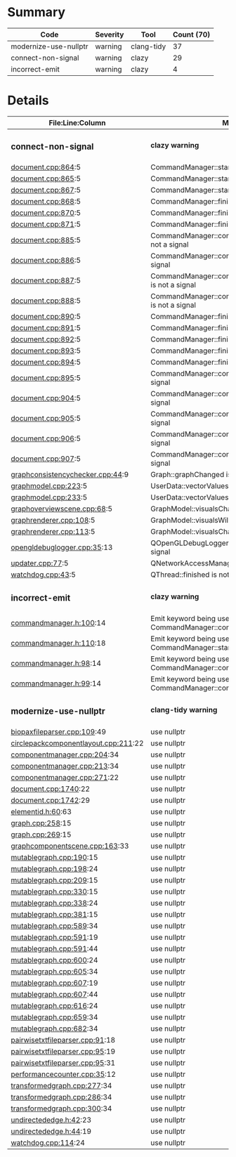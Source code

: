 # Summary
| Code | Severity | Tool | Count (70) |
|---|---|---|---|
| modernize-use-nullptr | warning | clang-tidy | 37 |
| connect-non-signal | warning | clazy | 29 |
| incorrect-emit | warning | clazy | 4 |
# Details
| File:Line:Column | Message |
|---|---|
| <h3>connect-non-signal</h3> | <h4>clazy warning</h4> |
| [document.cpp:864](https://github.com/graphia-app/graphia/blob/qqmlsortfilterproxymodel-update/source/app/ui/document.cpp#L864 "source/app/ui/document.cpp:864"):5 | CommandManager::started is not a signal |
| [document.cpp:865](https://github.com/graphia-app/graphia/blob/qqmlsortfilterproxymodel-update/source/app/ui/document.cpp#L865 "source/app/ui/document.cpp:865"):5 | CommandManager::started is not a signal |
| [document.cpp:867](https://github.com/graphia-app/graphia/blob/qqmlsortfilterproxymodel-update/source/app/ui/document.cpp#L867 "source/app/ui/document.cpp:867"):5 | CommandManager::started is not a signal |
| [document.cpp:868](https://github.com/graphia-app/graphia/blob/qqmlsortfilterproxymodel-update/source/app/ui/document.cpp#L868 "source/app/ui/document.cpp:868"):5 | CommandManager::finished is not a signal |
| [document.cpp:870](https://github.com/graphia-app/graphia/blob/qqmlsortfilterproxymodel-update/source/app/ui/document.cpp#L870 "source/app/ui/document.cpp:870"):5 | CommandManager::finished is not a signal |
| [document.cpp:871](https://github.com/graphia-app/graphia/blob/qqmlsortfilterproxymodel-update/source/app/ui/document.cpp#L871 "source/app/ui/document.cpp:871"):5 | CommandManager::finished is not a signal |
| [document.cpp:885](https://github.com/graphia-app/graphia/blob/qqmlsortfilterproxymodel-update/source/app/ui/document.cpp#L885 "source/app/ui/document.cpp:885"):5 | CommandManager::commandProgressChanged is not a signal |
| [document.cpp:886](https://github.com/graphia-app/graphia/blob/qqmlsortfilterproxymodel-update/source/app/ui/document.cpp#L886 "source/app/ui/document.cpp:886"):5 | CommandManager::commandVerbChanged is not a signal |
| [document.cpp:887](https://github.com/graphia-app/graphia/blob/qqmlsortfilterproxymodel-update/source/app/ui/document.cpp#L887 "source/app/ui/document.cpp:887"):5 | CommandManager::commandIsCancellableChanged is not a signal |
| [document.cpp:888](https://github.com/graphia-app/graphia/blob/qqmlsortfilterproxymodel-update/source/app/ui/document.cpp#L888 "source/app/ui/document.cpp:888"):5 | CommandManager::commandIsCancellingChanged is not a signal |
| [document.cpp:890](https://github.com/graphia-app/graphia/blob/qqmlsortfilterproxymodel-update/source/app/ui/document.cpp#L890 "source/app/ui/document.cpp:890"):5 | CommandManager::finished is not a signal |
| [document.cpp:891](https://github.com/graphia-app/graphia/blob/qqmlsortfilterproxymodel-update/source/app/ui/document.cpp#L891 "source/app/ui/document.cpp:891"):5 | CommandManager::finished is not a signal |
| [document.cpp:892](https://github.com/graphia-app/graphia/blob/qqmlsortfilterproxymodel-update/source/app/ui/document.cpp#L892 "source/app/ui/document.cpp:892"):5 | CommandManager::finished is not a signal |
| [document.cpp:893](https://github.com/graphia-app/graphia/blob/qqmlsortfilterproxymodel-update/source/app/ui/document.cpp#L893 "source/app/ui/document.cpp:893"):5 | CommandManager::finished is not a signal |
| [document.cpp:894](https://github.com/graphia-app/graphia/blob/qqmlsortfilterproxymodel-update/source/app/ui/document.cpp#L894 "source/app/ui/document.cpp:894"):5 | CommandManager::finished is not a signal |
| [document.cpp:895](https://github.com/graphia-app/graphia/blob/qqmlsortfilterproxymodel-update/source/app/ui/document.cpp#L895 "source/app/ui/document.cpp:895"):5 | CommandManager::commandCompleted is not a signal |
| [document.cpp:904](https://github.com/graphia-app/graphia/blob/qqmlsortfilterproxymodel-update/source/app/ui/document.cpp#L904 "source/app/ui/document.cpp:904"):5 | CommandManager::commandStackCleared is not a signal |
| [document.cpp:905](https://github.com/graphia-app/graphia/blob/qqmlsortfilterproxymodel-update/source/app/ui/document.cpp#L905 "source/app/ui/document.cpp:905"):5 | CommandManager::commandStackCleared is not a signal |
| [document.cpp:906](https://github.com/graphia-app/graphia/blob/qqmlsortfilterproxymodel-update/source/app/ui/document.cpp#L906 "source/app/ui/document.cpp:906"):5 | CommandManager::commandStackCleared is not a signal |
| [document.cpp:907](https://github.com/graphia-app/graphia/blob/qqmlsortfilterproxymodel-update/source/app/ui/document.cpp#L907 "source/app/ui/document.cpp:907"):5 | CommandManager::commandStackCleared is not a signal |
| [graphconsistencychecker.cpp:44](https://github.com/graphia-app/graphia/blob/qqmlsortfilterproxymodel-update/source/app/graph/graphconsistencychecker.cpp#L44 "source/app/graph/graphconsistencychecker.cpp:44"):9 | Graph::graphChanged is not a signal |
| [graphmodel.cpp:223](https://github.com/graphia-app/graphia/blob/qqmlsortfilterproxymodel-update/source/app/graph/graphmodel.cpp#L223 "source/app/graph/graphmodel.cpp:223"):5 | UserData::vectorValuesChanged is not a signal |
| [graphmodel.cpp:233](https://github.com/graphia-app/graphia/blob/qqmlsortfilterproxymodel-update/source/app/graph/graphmodel.cpp#L233 "source/app/graph/graphmodel.cpp:233"):5 | UserData::vectorValuesChanged is not a signal |
| [graphoverviewscene.cpp:68](https://github.com/graphia-app/graphia/blob/qqmlsortfilterproxymodel-update/source/app/rendering/graphoverviewscene.cpp#L68 "source/app/rendering/graphoverviewscene.cpp:68"):5 | GraphModel::visualsChanged is not a signal |
| [graphrenderer.cpp:108](https://github.com/graphia-app/graphia/blob/qqmlsortfilterproxymodel-update/source/app/rendering/graphrenderer.cpp#L108 "source/app/rendering/graphrenderer.cpp:108"):5 | GraphModel::visualsWillChange is not a signal |
| [graphrenderer.cpp:113](https://github.com/graphia-app/graphia/blob/qqmlsortfilterproxymodel-update/source/app/rendering/graphrenderer.cpp#L113 "source/app/rendering/graphrenderer.cpp:113"):5 | GraphModel::visualsChanged is not a signal |
| [opengldebuglogger.cpp:35](https://github.com/graphia-app/graphia/blob/qqmlsortfilterproxymodel-update/source/app/rendering/opengldebuglogger.cpp#L35 "source/app/rendering/opengldebuglogger.cpp:35"):13 | QOpenGLDebugLogger::messageLogged is not a signal |
| [updater.cpp:77](https://github.com/graphia-app/graphia/blob/qqmlsortfilterproxymodel-update/source/app/updates/updater.cpp#L77 "source/app/updates/updater.cpp:77"):5 | QNetworkAccessManager::finished is not a signal |
| [watchdog.cpp:43](https://github.com/graphia-app/graphia/blob/qqmlsortfilterproxymodel-update/source/app/watchdog.cpp#L43 "source/app/watchdog.cpp:43"):5 | QThread::finished is not a signal |
| <h3>incorrect-emit</h3> | <h4>clazy warning</h4> |
| [commandmanager.h:100](https://github.com/graphia-app/graphia/blob/qqmlsortfilterproxymodel-update/source/app/commands/commandmanager.h#L100 "source/app/commands/commandmanager.h:100"):14 | Emit keyword being used with non-signal CommandManager::commandIsCancellableChanged |
| [commandmanager.h:110](https://github.com/graphia-app/graphia/blob/qqmlsortfilterproxymodel-update/source/app/commands/commandmanager.h#L110 "source/app/commands/commandmanager.h:110"):18 | Emit keyword being used with non-signal CommandManager::started |
| [commandmanager.h:98](https://github.com/graphia-app/graphia/blob/qqmlsortfilterproxymodel-update/source/app/commands/commandmanager.h#L98 "source/app/commands/commandmanager.h:98"):14 | Emit keyword being used with non-signal CommandManager::commandProgressChanged |
| [commandmanager.h:99](https://github.com/graphia-app/graphia/blob/qqmlsortfilterproxymodel-update/source/app/commands/commandmanager.h#L99 "source/app/commands/commandmanager.h:99"):14 | Emit keyword being used with non-signal CommandManager::commandVerbChanged |
| <h3>modernize-use-nullptr</h3> | <h4>clang-tidy warning</h4> |
| [biopaxfileparser.cpp:109](https://github.com/graphia-app/graphia/blob/qqmlsortfilterproxymodel-update/source/shared/loading/biopaxfileparser.cpp#L109 "source/shared/loading/biopaxfileparser.cpp:109"):49 | use nullptr |
| [circlepackcomponentlayout.cpp:211](https://github.com/graphia-app/graphia/blob/qqmlsortfilterproxymodel-update/source/app/layout/circlepackcomponentlayout.cpp#L211 "source/app/layout/circlepackcomponentlayout.cpp:211"):22 | use nullptr |
| [componentmanager.cpp:204](https://github.com/graphia-app/graphia/blob/qqmlsortfilterproxymodel-update/source/app/graph/componentmanager.cpp#L204 "source/app/graph/componentmanager.cpp:204"):34 | use nullptr |
| [componentmanager.cpp:213](https://github.com/graphia-app/graphia/blob/qqmlsortfilterproxymodel-update/source/app/graph/componentmanager.cpp#L213 "source/app/graph/componentmanager.cpp:213"):34 | use nullptr |
| [componentmanager.cpp:271](https://github.com/graphia-app/graphia/blob/qqmlsortfilterproxymodel-update/source/app/graph/componentmanager.cpp#L271 "source/app/graph/componentmanager.cpp:271"):22 | use nullptr |
| [document.cpp:1740](https://github.com/graphia-app/graphia/blob/qqmlsortfilterproxymodel-update/source/app/ui/document.cpp#L1740 "source/app/ui/document.cpp:1740"):22 | use nullptr |
| [document.cpp:1742](https://github.com/graphia-app/graphia/blob/qqmlsortfilterproxymodel-update/source/app/ui/document.cpp#L1742 "source/app/ui/document.cpp:1742"):29 | use nullptr |
| [elementid.h:60](https://github.com/graphia-app/graphia/blob/qqmlsortfilterproxymodel-update/source/shared/graph/elementid.h#L60 "source/shared/graph/elementid.h:60"):63 | use nullptr |
| [graph.cpp:258](https://github.com/graphia-app/graphia/blob/qqmlsortfilterproxymodel-update/source/app/graph/graph.cpp#L258 "source/app/graph/graph.cpp:258"):15 | use nullptr |
| [graph.cpp:269](https://github.com/graphia-app/graphia/blob/qqmlsortfilterproxymodel-update/source/app/graph/graph.cpp#L269 "source/app/graph/graph.cpp:269"):15 | use nullptr |
| [graphcomponentscene.cpp:163](https://github.com/graphia-app/graphia/blob/qqmlsortfilterproxymodel-update/source/app/rendering/graphcomponentscene.cpp#L163 "source/app/rendering/graphcomponentscene.cpp:163"):33 | use nullptr |
| [mutablegraph.cpp:190](https://github.com/graphia-app/graphia/blob/qqmlsortfilterproxymodel-update/source/app/graph/mutablegraph.cpp#L190 "source/app/graph/mutablegraph.cpp:190"):15 | use nullptr |
| [mutablegraph.cpp:198](https://github.com/graphia-app/graphia/blob/qqmlsortfilterproxymodel-update/source/app/graph/mutablegraph.cpp#L198 "source/app/graph/mutablegraph.cpp:198"):24 | use nullptr |
| [mutablegraph.cpp:209](https://github.com/graphia-app/graphia/blob/qqmlsortfilterproxymodel-update/source/app/graph/mutablegraph.cpp#L209 "source/app/graph/mutablegraph.cpp:209"):15 | use nullptr |
| [mutablegraph.cpp:330](https://github.com/graphia-app/graphia/blob/qqmlsortfilterproxymodel-update/source/app/graph/mutablegraph.cpp#L330 "source/app/graph/mutablegraph.cpp:330"):15 | use nullptr |
| [mutablegraph.cpp:338](https://github.com/graphia-app/graphia/blob/qqmlsortfilterproxymodel-update/source/app/graph/mutablegraph.cpp#L338 "source/app/graph/mutablegraph.cpp:338"):24 | use nullptr |
| [mutablegraph.cpp:381](https://github.com/graphia-app/graphia/blob/qqmlsortfilterproxymodel-update/source/app/graph/mutablegraph.cpp#L381 "source/app/graph/mutablegraph.cpp:381"):15 | use nullptr |
| [mutablegraph.cpp:589](https://github.com/graphia-app/graphia/blob/qqmlsortfilterproxymodel-update/source/app/graph/mutablegraph.cpp#L589 "source/app/graph/mutablegraph.cpp:589"):34 | use nullptr |
| [mutablegraph.cpp:591](https://github.com/graphia-app/graphia/blob/qqmlsortfilterproxymodel-update/source/app/graph/mutablegraph.cpp#L591 "source/app/graph/mutablegraph.cpp:591"):19 | use nullptr |
| [mutablegraph.cpp:591](https://github.com/graphia-app/graphia/blob/qqmlsortfilterproxymodel-update/source/app/graph/mutablegraph.cpp#L591 "source/app/graph/mutablegraph.cpp:591"):44 | use nullptr |
| [mutablegraph.cpp:600](https://github.com/graphia-app/graphia/blob/qqmlsortfilterproxymodel-update/source/app/graph/mutablegraph.cpp#L600 "source/app/graph/mutablegraph.cpp:600"):24 | use nullptr |
| [mutablegraph.cpp:605](https://github.com/graphia-app/graphia/blob/qqmlsortfilterproxymodel-update/source/app/graph/mutablegraph.cpp#L605 "source/app/graph/mutablegraph.cpp:605"):34 | use nullptr |
| [mutablegraph.cpp:607](https://github.com/graphia-app/graphia/blob/qqmlsortfilterproxymodel-update/source/app/graph/mutablegraph.cpp#L607 "source/app/graph/mutablegraph.cpp:607"):19 | use nullptr |
| [mutablegraph.cpp:607](https://github.com/graphia-app/graphia/blob/qqmlsortfilterproxymodel-update/source/app/graph/mutablegraph.cpp#L607 "source/app/graph/mutablegraph.cpp:607"):44 | use nullptr |
| [mutablegraph.cpp:616](https://github.com/graphia-app/graphia/blob/qqmlsortfilterproxymodel-update/source/app/graph/mutablegraph.cpp#L616 "source/app/graph/mutablegraph.cpp:616"):24 | use nullptr |
| [mutablegraph.cpp:659](https://github.com/graphia-app/graphia/blob/qqmlsortfilterproxymodel-update/source/app/graph/mutablegraph.cpp#L659 "source/app/graph/mutablegraph.cpp:659"):34 | use nullptr |
| [mutablegraph.cpp:682](https://github.com/graphia-app/graphia/blob/qqmlsortfilterproxymodel-update/source/app/graph/mutablegraph.cpp#L682 "source/app/graph/mutablegraph.cpp:682"):34 | use nullptr |
| [pairwisetxtfileparser.cpp:91](https://github.com/graphia-app/graphia/blob/qqmlsortfilterproxymodel-update/source/shared/loading/pairwisetxtfileparser.cpp#L91 "source/shared/loading/pairwisetxtfileparser.cpp:91"):18 | use nullptr |
| [pairwisetxtfileparser.cpp:95](https://github.com/graphia-app/graphia/blob/qqmlsortfilterproxymodel-update/source/shared/loading/pairwisetxtfileparser.cpp#L95 "source/shared/loading/pairwisetxtfileparser.cpp:95"):19 | use nullptr |
| [pairwisetxtfileparser.cpp:95](https://github.com/graphia-app/graphia/blob/qqmlsortfilterproxymodel-update/source/shared/loading/pairwisetxtfileparser.cpp#L95 "source/shared/loading/pairwisetxtfileparser.cpp:95"):31 | use nullptr |
| [performancecounter.cpp:35](https://github.com/graphia-app/graphia/blob/qqmlsortfilterproxymodel-update/source/shared/utils/performancecounter.cpp#L35 "source/shared/utils/performancecounter.cpp:35"):12 | use nullptr |
| [transformedgraph.cpp:277](https://github.com/graphia-app/graphia/blob/qqmlsortfilterproxymodel-update/source/app/transform/transformedgraph.cpp#L277 "source/app/transform/transformedgraph.cpp:277"):34 | use nullptr |
| [transformedgraph.cpp:286](https://github.com/graphia-app/graphia/blob/qqmlsortfilterproxymodel-update/source/app/transform/transformedgraph.cpp#L286 "source/app/transform/transformedgraph.cpp:286"):34 | use nullptr |
| [transformedgraph.cpp:300](https://github.com/graphia-app/graphia/blob/qqmlsortfilterproxymodel-update/source/app/transform/transformedgraph.cpp#L300 "source/app/transform/transformedgraph.cpp:300"):34 | use nullptr |
| [undirectededge.h:42](https://github.com/graphia-app/graphia/blob/qqmlsortfilterproxymodel-update/source/shared/graph/undirectededge.h#L42 "source/shared/graph/undirectededge.h:42"):23 | use nullptr |
| [undirectededge.h:44](https://github.com/graphia-app/graphia/blob/qqmlsortfilterproxymodel-update/source/shared/graph/undirectededge.h#L44 "source/shared/graph/undirectededge.h:44"):19 | use nullptr |
| [watchdog.cpp:114](https://github.com/graphia-app/graphia/blob/qqmlsortfilterproxymodel-update/source/app/watchdog.cpp#L114 "source/app/watchdog.cpp:114"):24 | use nullptr |
